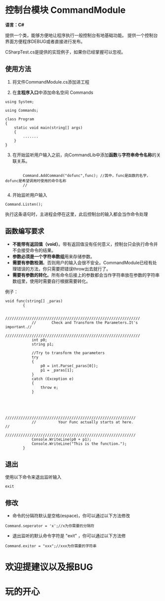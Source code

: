 # 控制台模块 CommandModule

**语言：C#**

提供一个类，能够方便地让程序执行一般控制台有地基础功能。
提供一个控制台界面方便程序DEBUG或者直接进行发布。

CSharpTest.cs是提供的实现例子，如果你已经掌握可以忽视。

## 使用方法
1. 将文件CommandModule.cs添加进工程

2. 在**主程序入口**中添加命名空间 Commands

    
```
using System;

using Commands;

class Program
{
    static void main(string[] args)
    {
        .......
    }
}
```

3. 在开始监听用户输入之前，向CommandLib中添加**函数**与**字符串命令名称**的关联关系。


```
       
        Command.AddCommand("dofunc",func); //其中，func是函数的名字，dofunc是希望调用时使用的命令名称
        //

```

4. 开始监听用户输入

```
Command.Listen();
```
执行这条语句时，主进程会停在这里，此后控制台的输入都会当作命令处理


## 函数编写要求

- **不能带有返回值（void）**。带有返回值没有任何意义，控制台只会执行命令并不会接受命令的结果。
- **参数必须是一个字符串数组**用来存储参数。
- **需要有参数检测**。否则用户的输入会很不安全。CommandModule已经有处理错误的方法，你只需要把错误throw出去就行了。
- **需要有参数的转化**。所有命令后接上的参数都会当作字符串放在参数的字符串数组里，使用时需要自行根据需要转化。

例子：

```
void func(string[] _paras)
        {

            /////////////////////////////////////////////////////////////
            //       Check and Transform the Parameters.It's important.//
            /////////////////////////////////////////////////////////////
            int p0;
            string p1;
            
            //Try to transform the parameters
            try
            {
                p0 = int.Parse(_paras[0]);
                p1 = _paras[1];
            }
            catch (Exception e)
            {
                throw e;
            }




            ///////////////////////////////////////////////////////////
            //          Your Func actually starts at here.           //
            ///////////////////////////////////////////////////////////
            Console.WriteLine(p0 + p1);
            Console.WriteLine("This is the function.");
        }
```


## 退出

使用以下命令来退出监听输入

```
exit
```

## 修改
- 命令的分隔符默认是空格(espace)，你可以通过以下方法修改

```
Command.seperator = 'x';//x为你需要的分隔符
```
- 退出监听的默认命令字符是 "exit" ，你可以通过以下方法修


```
Command.exitor = "xxx";//xxx为你需要的字符串
```
# 欢迎提建议以及报BUG
# 玩的开心




